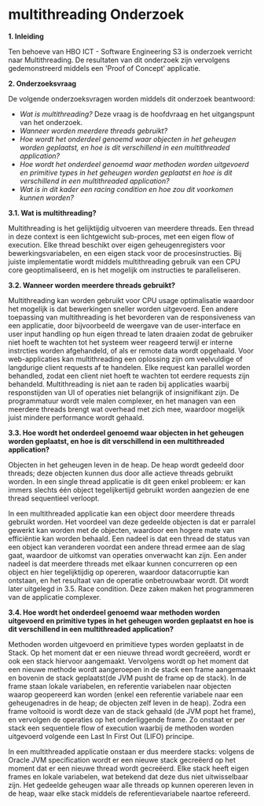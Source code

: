 # multithreading Onderzoek

**1. Inleiding**

Ten behoeve van HBO ICT - Software Engineering S3 is onderzoek verricht naar Multithreading.
De resultaten van dit onderzoek zijn vervolgens gedemonstreerd middels een 'Proof of Concept' applicatie.


**2. Onderzoeksvraag**

De volgende onderzoeksvragen worden middels dit onderzoek beantwoord:

* *Wat is multithreading?*
Deze vraag is de hoofdvraag en het uitgangspunt van het onderzoek. 
* *Wanneer worden meerdere threads gebruikt?*
* *Hoe wordt het onderdeel genoemd waar objecten in het geheugen worden geplaatst, en hoe is dit verschillend in een multithreaded application?*
* *Hoe wordt het onderdeel genoemd waar methoden worden uitgevoerd en primitive types in het geheugen worden geplaatst 
en hoe is dit verschillend in een multithreaded application?*
* *Wat is in dit kader een racing condition en hoe zou dit voorkomen kunnen worden?*


**3.1. Wat is multithreading?**

Multithreading is het gelijktijdig uitvoeren van meerdere threads. Een thread in deze context is een lichtgewicht sub-proces, met een eigen flow of execution.
Elke thread beschikt over eigen geheugenregisters voor bewerkingsvariabelen, en een eigen stack voor de procesinstructies.
Bij juiste implementatie wordt middels multithreading gebruik van een CPU core geoptimaliseerd, en is het mogelijk om instructies te paralleliseren.

**3.2. Wanneer worden meerdere threads gebruikt?**

Multithreading kan worden gebruikt voor CPU usage optimalisatie waardoor het mogelijk is dat bewerkingen sneller worden uitgevoerd. 
Een andere toepassing van multithreading is het bevorderen van de responsiveness van een applicatie, door bijvoorbeeld de weergave van de user-interface en user input handling op hun eigen thread te laten draaien zodat de gebruiker niet hoeft te wachten tot het systeem weer reageerd terwijl er interne instrcties worden afgehandeld, of als er remote data wordt opgehaald.
Voor web-applicaties kan multithreading een oplossing zijn om veelvuldige of langdurige client requests af te handelen. Elke request kan parallel worden behandled, zodat een client niet hoeft te wachten tot eerdere requests zijn behandeld.
Multithreading is niet aan te raden bij applicaties waarbij responstijden van UI of operaties niet belangrijk of insignifikant zijn. De programmatuur wordt vele malen complexer, en het managen van een meerdere threads brengt wat overhead met zich mee, waardoor mogelijk juist mindere performance wordt gehaald.

**3.3. Hoe wordt het onderdeel genoemd waar objecten in het geheugen worden geplaatst, en hoe is dit verschillend in een multithreaded application?**

Objecten in het geheugen leven in de heap. De heap wordt gedeeld door threads; deze objecten kunnen dus door alle actieve threads gebruikt worden.
In een single thread applicatie is dit geen enkel probleem: er kan immers slechts één object tegelijkertijd gebruikt worden aangezien de ene thread sequentieel verloopt.

In een multithreaded applicatie kan een object door meerdere threads gebruikt worden. Het voordeel van deze gedeelde objecten is dat er parralel gewerkt kan worden met de objecten, waardoor een hogere mate van efficiëntie kan worden behaald.
Een nadeel is dat een thread de status van een object kan veranderen voordat een andere thread ermee aan de slag gaat, waardoor de uitkomst van operaties onverwacht kan zijn. Een ander nadeel is dat meerdere threads met elkaar kunnen concurreren op een object en hier tegelijktijdig op opereren, waardoor datacorruptie kan ontstaan, en het resultaat van de operatie onbetrouwbaar wordt. Dit wordt later uitgelegd in 3.5. Race condition. Deze zaken maken het programmeren van de applicatie complexer.

**3.4. Hoe wordt het onderdeel genoemd waar methoden worden uitgevoerd en primitive types in het geheugen worden geplaatst 
en hoe is dit verschillend in een multithreaded application?**

Methoden worden uitgevoerd en primitieve types worden geplaatst in de Stack. Op het moment dat er een nieuwe thread wordt gecreëerd, wordt er ook een stack hiervoor aangemaakt. Vervolgens wordt op het moment dat een nieuwe methode wordt aangeroepen in de stack een frame aangemaakt en bovenin de stack geplaatst(de JVM pusht de frame op de stack). In de frame staan lokale variabelen, en referentie variabelen naar objecten waarop geopereerd kan worden (enkel een referentie variabele naar een geheugenadres in de heap; de objecten zelf leven in de heap).
Zodra een frame voltooid is wordt deze van de stack gehaald (de JVM popt het frame), en vervolgen de operaties op het onderliggende frame. Zo onstaat er per stack een sequentiele flow of execution waarbij de methoden worden uitgevoerd volgende een Last In First Out (LIFO) principe.

In een multithreaded applicatie onstaan er dus meerdere stacks: volgens de Oracle JVM specification wordt er een nieuwe stack gecreëerd op het moment dat er een nieuwe thread wordt gecreëerd. Elke stack heeft eigen frames en lokale variabelen, wat betekend dat deze dus niet uitwisselbaar zijn. Het gedeelde geheugen waar alle threads op kunnen opereren leven in de heap, waar elke stack middels de referentievariabele naartoe refereerd.
